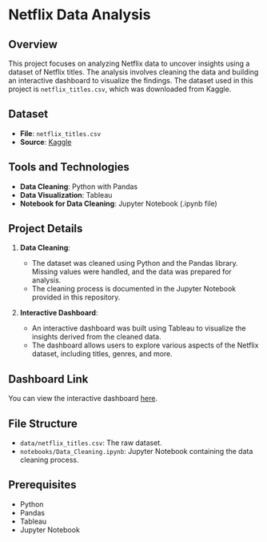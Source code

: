 # Netflix Data Analysis

## Overview

This project focuses on analyzing Netflix data to uncover insights using a dataset of Netflix titles. The analysis involves cleaning the data and building an interactive dashboard to visualize the findings. The dataset used in this project is `netflix_titles.csv`, which was downloaded from Kaggle.

## Dataset

- **File**: `netflix_titles.csv`
- **Source**: [Kaggle](https://www.kaggle.com/datasets/shivamb/netflix-shows)

## Tools and Technologies

- **Data Cleaning**: Python with Pandas
- **Data Visualization**: Tableau
- **Notebook for Data Cleaning**: Jupyter Notebook (.ipynb file)

## Project Details

1. **Data Cleaning**: 
   - The dataset was cleaned using Python and the Pandas library. Missing values were handled, and the data was prepared for analysis.
   - The cleaning process is documented in the Jupyter Notebook provided in this repository.

2. **Interactive Dashboard**:
   - An interactive dashboard was built using Tableau to visualize the insights derived from the cleaned data.
   - The dashboard allows users to explore various aspects of the Netflix dataset, including titles, genres, and more.

## Dashboard Link

You can view the interactive dashboard [here](https://public.tableau.com/views/NetflixAnalysisDashboard_17260236745010/NetflixDashboard?:language=en-US&:sid=&:redirect=auth&:display_count=n&:origin=viz_share_link).

## File Structure

- `data/netflix_titles.csv`: The raw dataset.
- `notebooks/Data_Cleaning.ipynb`: Jupyter Notebook containing the data cleaning process.

## Prerequisites

- Python
- Pandas
- Tableau
- Jupyter Notebook
